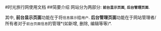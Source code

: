 #时光旅行网使用文档
##简要介绍
网站分为两部分: **`前台显示页面`**, **`后台管理页面`**.

其中, **前台显示页面**功能在于将`信息展示`给`用户`. **后台管理页面**功能在于网站管理者/所有者对于`前台页面信息`的管理*(如新增, 删除, 编辑等等)*.